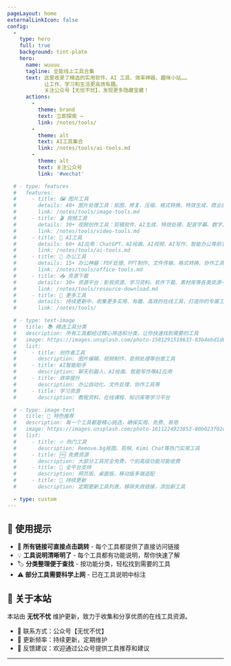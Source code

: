 ```yaml
---
pageLayout: home
externalLinkIcon: false
config:
  -
    type: hero
    full: true
    background: tint-plate
    hero:
      name: wuuuu
      tagline: 全能线上工具合集
      text: 这里收录了精选的实用软件、AI 工具、效率神器、趣味小站……  
            让工作、学习和生活更高效有趣。  
            关注公众号【无忧不忧】，发现更多隐藏宝藏！
      actions:
        -
          theme: brand
          text: 立即探索 →
          link: /notes/tools/
        -
          theme: alt
          text: AI工具集合
          link: /notes/tools/ai-tools.md
        -
          theme: alt
          text: 关注公众号
          link: '#wechat'

  # - type: features
  #   features:
  #     - title: 🖼️ 图片工具
  #       details: 40+ 图片处理工具：抠图、修复、压缩、格式转换、特效生成、商业应用等一站式图片解决方案
  #       link: /notes/tools/image-tools.md
  #     - title: 🎬 视频工具  
  #       details: 30+ 视频创作工具：剪辑软件、AI生成、特效处理、配音字幕、数字人等专业视频制作工具
  #       link: /notes/tools/video-tools.md
  #     - title: 🤖 AI工具
  #       details: 60+ AI应用：ChatGPT、AI绘画、AI视频、AI写作、智能办公等前沿人工智能工具集合
  #       link: /notes/tools/ai-tools.md
  #     - title: 💼 办公工具
  #       details: 15+ 办公神器：PDF处理、PPT制作、文件传输、格式转换、协作工具等提升工作效率
  #       link: /notes/tools/office-tools.md
  #     - title: 📥 资源下载
  #       details: 30+ 资源平台：影视资源、学习资料、软件下载、素材库等各类资源一网打尽
  #       link: /notes/tools/resource-download.md
  #     - title: 🚀 更多工具
  #       details: 持续更新中，收集更多实用、有趣、高效的在线工具，打造你的专属工具箱
  #       link: /notes/tools/

  # - type: text-image
  #   title: 📚 精选工具分类
  #   description: 所有工具都经过精心筛选和分类，让你快速找到需要的工具
  #   image: https://images.unsplash.com/photo-1581291518633-83b4ebd1d83e?w=800&q=80
  #   list:
  #     - title: 创作者工具
  #       description: 图片编辑、视频制作、音频处理等创意工具
  #     - title: AI智能助手  
  #       description: 聊天机器人、AI绘画、智能写作等AI应用
  #     - title: 效率提升
  #       description: 办公自动化、文件处理、协作工具等
  #     - title: 学习资源
  #       description: 教程资料、在线课程、知识库等学习平台

  # - type: image-text  
  #   title: 🌟 特色推荐
  #   description: 每一个工具都是精心挑选，确保实用、免费、易用
  #   image: https://images.unsplash.com/photo-1611224923853-80b023f02d71?w=800&q=80
  #   list:
  #     - title: 🔥 热门工具
  #       description: Remove.bg抠图、剪映、Kimi Chat等热门实用工具
  #     - title: 🆓 免费资源
  #       description: 大部分工具完全免费，个别高级功能可能收费
  #     - title: 📱 全平台支持
  #       description: 网页版、桌面版、移动版多端适配
  #     - title: 🔄 持续更新
  #       description: 定期更新工具列表，移除失效链接，添加新工具

  - type: custom
---
```


<!-- ## 🎯 快速开始

<div class="quick-links">
  <a href="/notes/tools/ai-tools.md" class="quick-link">
    <span class="icon">🤖</span>
    <span class="title">AI工具大全</span>
    <span class="desc">ChatGPT、AI绘画、AI视频等60+工具</span>
  </a>
  <a href="/notes/tools/image-tools.md" class="quick-link">
    <span class="icon">🖼️</span>
    <span class="title">图片处理</span>
    <span class="desc">抠图、修复、压缩等40+工具</span>
  </a>
  <a href="/notes/tools/video-tools.md" class="quick-link">
    <span class="icon">🎬</span>
    <span class="title">视频制作</span>
    <span class="desc">剪辑、特效、配音等30+工具</span>
  </a>
</div> -->

## 📌 使用提示

- 🔗 **所有链接可直接点击跳转** - 每个工具都提供了直接访问链接
- 💡 **工具说明清晰明了** - 每个工具都有功能说明，帮你快速了解
- 🏷️ **分类整理便于查找** - 按功能分类，轻松找到需要的工具
- ⚠️ **部分工具需要科学上网** - 已在工具说明中标注

## 🤝 关于本站

本站由 **无忧不忧** 维护更新，致力于收集和分享优质的在线工具资源。

- 📧 联系方式：公众号【无忧不忧】
- 🔄 更新频率：持续更新，定期维护
- 💬 反馈建议：欢迎通过公众号提供工具推荐和建议

---
<style>
/* 快速链接样式 */
.quick-links {
  display: grid;
  grid-template-columns: repeat(auto-fit, minmax(250px, 1fr));
  gap: 1rem;
  margin: 2rem 0;
}

.quick-link {
  display: flex;
  flex-direction: column;
  padding: 1.5rem;
  border: 1px solid var(--vp-c-divider);
  border-radius: 8px;
  text-decoration: none;
  color: inherit;
  transition: all 0.3s;
  background: rgba(255, 255, 255, 0.9);
  backdrop-filter: blur(10px);
}

html.dark .quick-link {
  background: rgba(30, 30, 30, 0.9);
}

.quick-link:hover {
  border-color: var(--vp-c-brand);
  box-shadow: 0 2px 12px rgba(0,0,0,0.1);
  transform: translateY(-2px);
}

.quick-link .icon {
  font-size: 2rem;
  margin-bottom: 0.5rem;
}

.quick-link .title {
  font-size: 1.1rem;
  font-weight: 600;
  margin-bottom: 0.5rem;
}

.quick-link .desc {
  font-size: 0.9rem;
  color: var(--vp-c-text-2);
}
</style>
